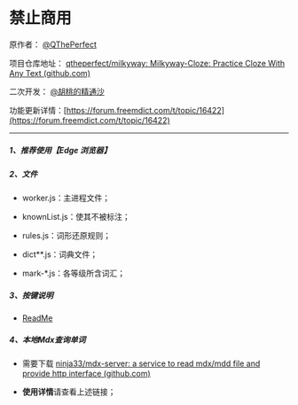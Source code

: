 # **禁止商用**

原作者： [@QThePerfect](https://forum.freemdict.com/t/topic/2228)

项目仓库地址： [qtheperfect/milkyway: Milkyway-Cloze: Practice Cloze With Any Text (github.com)](https://github.com/qtheperfect/milkyway/)



二次开发： [@胡桃的精通沙](https://space.bilibili.com/96466254)

功能更新详情：[https://forum.freemdict.com/t/topic/16422](https://forum.freemdict.com/t/topic/16422)

---

##### 1、推荐使用【**Edge 浏览器**】

##### 2、文件

- worker.js：主进程文件；

- knownList.js：使其不被标注；

- rules.js：词形还原规则；

- dict\*\*.js：词典文件；

- mark-*.js：各等级所含词汇；

##### 3、按键说明

- [ReadMe ](https://mingri159.github.io/myBlog/pages/e189d2/)

##### 4、本地Mdx查询单词

- 需要下载 [ninja33/mdx-server: a service to read mdx/mdd file and provide http interface (github.com)](https://github.com/ninja33/mdx-server)

- **使用详情**请查看上述链接；
